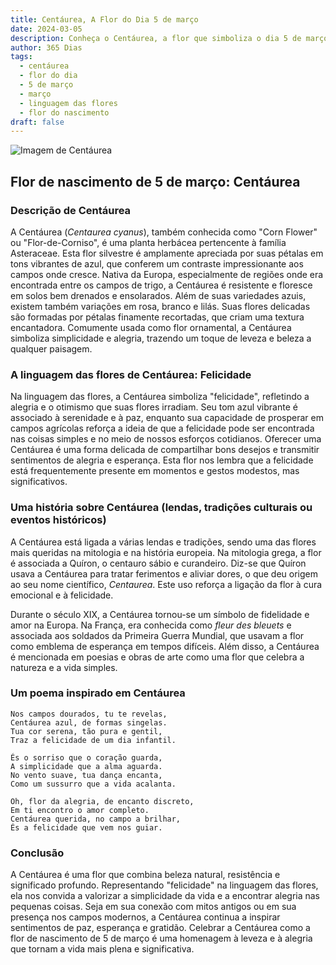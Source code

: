 ```yaml
---
title: Centáurea, A Flor do Dia 5 de março
date: 2024-03-05
description: Conheça o Centáurea, a flor que simboliza o dia 5 de março e seu significado 'Felicidade'. Explore a beleza e o simbolismo desta flor encantadora.
author: 365 Dias
tags:
  - centáurea
  - flor do dia
  - 5 de março
  - março
  - linguagem das flores
  - flor do nascimento
draft: false
---
```


![Imagem de Centáurea](https://cdn.pixabay.com/photo/2019/05/24/02/20/the-idyll-4225323_1280.jpg#center)


## Flor de nascimento de 5 de março: Centáurea

### Descrição de Centáurea

A Centáurea (_Centaurea cyanus_), também conhecida como "Corn Flower" ou "Flor-de-Corniso", é uma planta herbácea pertencente à família Asteraceae. Esta flor silvestre é amplamente apreciada por suas pétalas em tons vibrantes de azul, que conferem um contraste impressionante aos campos onde cresce. Nativa da Europa, especialmente de regiões onde era encontrada entre os campos de trigo, a Centáurea é resistente e floresce em solos bem drenados e ensolarados. Além de suas variedades azuis, existem também variações em rosa, branco e lilás. Suas flores delicadas são formadas por pétalas finamente recortadas, que criam uma textura encantadora. Comumente usada como flor ornamental, a Centáurea simboliza simplicidade e alegria, trazendo um toque de leveza e beleza a qualquer paisagem.

### A linguagem das flores de Centáurea: Felicidade

Na linguagem das flores, a Centáurea simboliza "felicidade", refletindo a alegria e o otimismo que suas flores irradiam. Seu tom azul vibrante é associado à serenidade e à paz, enquanto sua capacidade de prosperar em campos agrícolas reforça a ideia de que a felicidade pode ser encontrada nas coisas simples e no meio de nossos esforços cotidianos. Oferecer uma Centáurea é uma forma delicada de compartilhar bons desejos e transmitir sentimentos de alegria e esperança. Esta flor nos lembra que a felicidade está frequentemente presente em momentos e gestos modestos, mas significativos.

### Uma história sobre Centáurea (lendas, tradições culturais ou eventos históricos)

A Centáurea está ligada a várias lendas e tradições, sendo uma das flores mais queridas na mitologia e na história europeia. Na mitologia grega, a flor é associada a Quíron, o centauro sábio e curandeiro. Diz-se que Quíron usava a Centáurea para tratar ferimentos e aliviar dores, o que deu origem ao seu nome científico, _Centaurea_. Este uso reforça a ligação da flor à cura emocional e à felicidade.

Durante o século XIX, a Centáurea tornou-se um símbolo de fidelidade e amor na Europa. Na França, era conhecida como _fleur des bleuets_ e associada aos soldados da Primeira Guerra Mundial, que usavam a flor como emblema de esperança em tempos difíceis. Além disso, a Centáurea é mencionada em poesias e obras de arte como uma flor que celebra a natureza e a vida simples.

### Um poema inspirado em Centáurea

```
Nos campos dourados, tu te revelas,  
Centáurea azul, de formas singelas.  
Tua cor serena, tão pura e gentil,  
Traz a felicidade de um dia infantil.  

És o sorriso que o coração guarda,  
A simplicidade que a alma aguarda.  
No vento suave, tua dança encanta,  
Como um sussurro que a vida acalanta.  

Oh, flor da alegria, de encanto discreto,  
Em ti encontro o amor completo.  
Centáurea querida, no campo a brilhar,  
És a felicidade que vem nos guiar.
```

### Conclusão

A Centáurea é uma flor que combina beleza natural, resistência e significado profundo. Representando "felicidade" na linguagem das flores, ela nos convida a valorizar a simplicidade da vida e a encontrar alegria nas pequenas coisas. Seja em sua conexão com mitos antigos ou em sua presença nos campos modernos, a Centáurea continua a inspirar sentimentos de paz, esperança e gratidão. Celebrar a Centáurea como a flor de nascimento de 5 de março é uma homenagem à leveza e à alegria que tornam a vida mais plena e significativa.